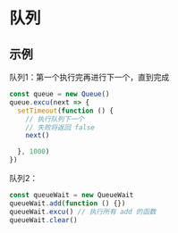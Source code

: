 <!-- created on 2018/1/12 -->

# 队列

## 示例

队列1：第一个执行完再进行下一个，直到完成

```js
const queue = new Queue()
queue.excu(next => {
  setTimeout(function () {
    // 执行队列下一个
    // 失败将返回 false
    next()

  }, 1000)
})
```

队列2：

```js
const queueWait = new QueueWait
queueWait.add(function () {})
queueWait.excu() // 执行所有 add 的函数
queueWait.clear()
```
